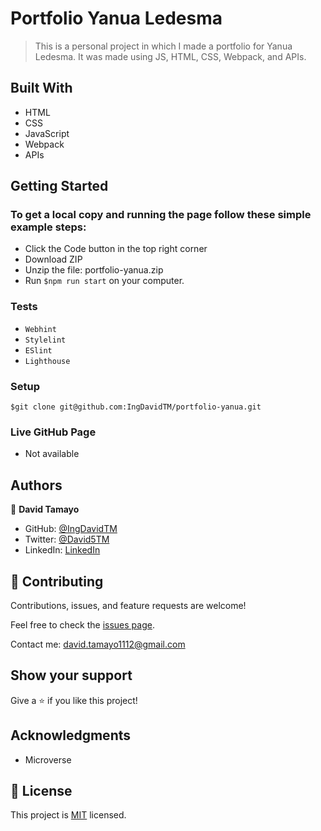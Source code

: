 # Portfolio Yanua Ledesma
> This is a personal project in which I made a portfolio for Yanua Ledesma. It was made using JS, HTML, CSS, Webpack, and APIs.

## Built With

- HTML
- CSS
- JavaScript
- Webpack
- APIs

## Getting Started

### To get a local copy and running the page follow these simple example steps:
- Click the Code button in the top right corner
- Download ZIP
- Unzip the file: portfolio-yanua.zip
- Run ```$npm run start``` on your computer.
### Tests
- `Webhint`
- `Stylelint`
- `ESlint`
- `Lighthouse`
### Setup
```
$git clone git@github.com:IngDavidTM/portfolio-yanua.git
```

### Live GitHub Page
- Not available

## Authors

👤 **David Tamayo**

- GitHub: [@IngDavidTM](https://github.com/IngDavidTM)
- Twitter: [@David5TM](https://twitter.com/David5TM)
- LinkedIn: [LinkedIn](https://www.linkedin.com/in/ing-david-tamayo)

## 🤝 Contributing

Contributions, issues, and feature requests are welcome!

Feel free to check the [issues page](../../issues/).

Contact me: david.tamayo1112@gmail.com

## Show your support

Give a ⭐️ if you like this project!

## Acknowledgments

- Microverse

## 📝 License

This project is [MIT](./LICENSE) licensed.
